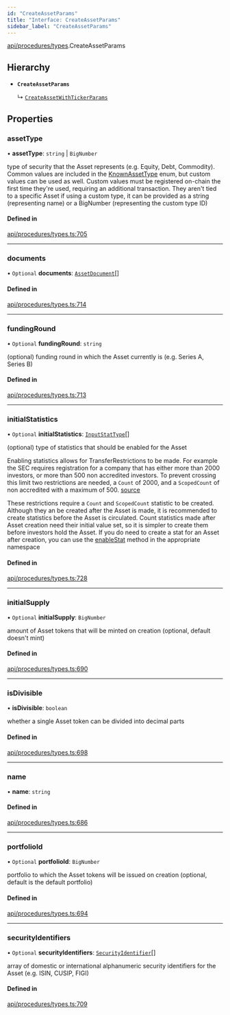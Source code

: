```yaml
---
id: "CreateAssetParams"
title: "Interface: CreateAssetParams"
sidebar_label: "CreateAssetParams"
---
```


[api/procedures/types](../../../../../modules/API/Procedures/Types/Types.md).CreateAssetParams

## Hierarchy

- **`CreateAssetParams`**

  ↳ [`CreateAssetWithTickerParams`](../CreateAssetWithTickerParams/CreateAssetWithTickerParams.md)

## Properties

### assetType

• **assetType**: `string` \| `BigNumber`

type of security that the Asset represents (e.g. Equity, Debt, Commodity). Common values are included in the
  [KnownAssetType](../../../../../enums/API/Entities/Asset/Types/KnownAssetType/KnownAssetType.md) enum, but custom values can be used as well. Custom values must be registered on-chain the first time
  they're used, requiring an additional transaction. They aren't tied to a specific Asset
  if using a custom type, it can be provided as a string (representing name) or a BigNumber (representing the custom type ID)

#### Defined in

[api/procedures/types.ts:705](https://github.com/PolymeshAssociation/polymesh-sdk/blob/995f17653/src/api/procedures/types.ts#L705)

___

### documents

• `Optional` **documents**: [`AssetDocument`](../../../Entities/Asset/Types/AssetDocument/AssetDocument.md)[]

#### Defined in

[api/procedures/types.ts:714](https://github.com/PolymeshAssociation/polymesh-sdk/blob/995f17653/src/api/procedures/types.ts#L714)

___

### fundingRound

• `Optional` **fundingRound**: `string`

(optional) funding round in which the Asset currently is (e.g. Series A, Series B)

#### Defined in

[api/procedures/types.ts:713](https://github.com/PolymeshAssociation/polymesh-sdk/blob/995f17653/src/api/procedures/types.ts#L713)

___

### initialStatistics

• `Optional` **initialStatistics**: [`InputStatType`](../../../../../modules/API/Entities/Types/Types.md#inputstattype)[]

(optional) type of statistics that should be enabled for the Asset

Enabling statistics allows for TransferRestrictions to be made. For example the SEC requires registration for a company that
has either more than 2000 investors, or more than 500 non accredited investors. To prevent crossing this limit two restrictions are
needed, a `Count` of 2000, and a `ScopedCount` of non accredited with a maximum of 500. [source](https://www.sec.gov/info/smallbus/secg/jobs-act-section-12g-small-business-compliance-guide.htm)

These restrictions require a `Count` and `ScopedCount` statistic to be created. Although they an be created after the Asset is made, it is recommended to create statistics
before the Asset is circulated. Count statistics made after Asset creation need their initial value set, so it is simpler to create them before investors hold the Asset.
If you do need to create a stat for an Asset after creation, you can use the [enableStat](../../../../../classes/API/Entities/Asset/Fungible/TransferRestrictions/TransferRestrictionBase/TransferRestrictionBase.md#enablestat) method in
the appropriate namespace

#### Defined in

[api/procedures/types.ts:728](https://github.com/PolymeshAssociation/polymesh-sdk/blob/995f17653/src/api/procedures/types.ts#L728)

___

### initialSupply

• `Optional` **initialSupply**: `BigNumber`

amount of Asset tokens that will be minted on creation (optional, default doesn't mint)

#### Defined in

[api/procedures/types.ts:690](https://github.com/PolymeshAssociation/polymesh-sdk/blob/995f17653/src/api/procedures/types.ts#L690)

___

### isDivisible

• **isDivisible**: `boolean`

whether a single Asset token can be divided into decimal parts

#### Defined in

[api/procedures/types.ts:698](https://github.com/PolymeshAssociation/polymesh-sdk/blob/995f17653/src/api/procedures/types.ts#L698)

___

### name

• **name**: `string`

#### Defined in

[api/procedures/types.ts:686](https://github.com/PolymeshAssociation/polymesh-sdk/blob/995f17653/src/api/procedures/types.ts#L686)

___

### portfolioId

• `Optional` **portfolioId**: `BigNumber`

portfolio to which the Asset tokens will be issued on creation (optional, default is the default portfolio)

#### Defined in

[api/procedures/types.ts:694](https://github.com/PolymeshAssociation/polymesh-sdk/blob/995f17653/src/api/procedures/types.ts#L694)

___

### securityIdentifiers

• `Optional` **securityIdentifiers**: [`SecurityIdentifier`](../../../Entities/Asset/Types/SecurityIdentifier/SecurityIdentifier.md)[]

array of domestic or international alphanumeric security identifiers for the Asset (e.g. ISIN, CUSIP, FIGI)

#### Defined in

[api/procedures/types.ts:709](https://github.com/PolymeshAssociation/polymesh-sdk/blob/995f17653/src/api/procedures/types.ts#L709)
